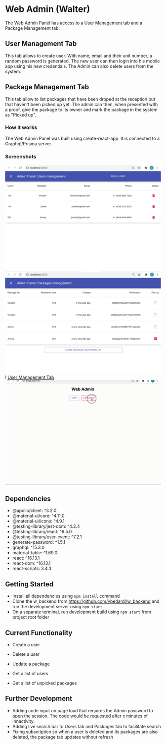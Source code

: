 # Web Admin (Walter)

The Web Admin Panel has access to a User Management tab and a Package Management tab.

## User Management Tab

This tab allows to create user. With name, email and their unit number, a random password is generated. The new user can then login into his mobile app using his new credentials.
The Admin can also delete users from the system.

## Package Management Tab

This tab allow to list packages that have been droped at the reception but that haven't been picked up yet. The admin can then, when presented with a proof, give the package to its owner and mark the package in the system as "Picked up".

### How it works

The Web Admin Panel was built using create-react-app. It is connected to a Graphql/Prisma server.

### Screenshots

![User Management Tab](https://github.com/vbedardl/w_frontend_web/blob/master/doc/Users.png?raw=true)
![Package Management Tab](https://github.com/vbedardl/w_frontend_web/blob/master/doc/Packages.png?raw=true)!
[User Management Tab](https://github.com/vbedardl/w_frontend_web/blob/master/doc/UserManagement.gif?raw=true)
![Package Management Tab](https://github.com/vbedardl/w_frontend_web/blob/master/doc/W_Package_Management.gif?raw=true)

## Dependencies

- @apollo/client: ^3.2.0
- @material-ui/core: ^4.11.0
- @material-ui/icons: ^4.9.1
- @testing-library/jest-dom: ^4.2.4
- @testing-library/react: ^9.5.0
- @testing-library/user-event: ^7.2.1
- generate-password: ^1.5.1
- graphql: ^15.3.0
- material-table: ^1.69.0
- react: ^16.13.1
- react-dom: ^16.13.1
- react-scripts: 3.4.3

## Getting Started

- Install all dependencies using `npm install` command
- Clone the w_backend from https://github.com/vbedardl/w_backend and run the development server using `npm start`
- On a separate terminal, run development build using `npm start` from project root folder

## Current Functionality

- Create a user
- Delete a user
- Update a package

- Get a list of users
- Get a list of unpicked packages

## Further Development

- Adding code input on page load that requires the Admin password to open the session. The code would be requested after x minutes of innactivity.
- Adding live search bar to Users tab and Packages tab to facilitate search
- Fixing subscription so when a user is deleted and its packages are also deleted, the package tab updates without refresh
